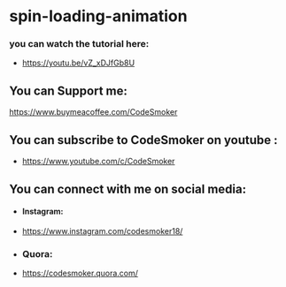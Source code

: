 # spin-loading-animation

### you can watch the tutorial here: 
* https://youtu.be/vZ_xDJfGb8U

## You can Support me:
https://www.buymeacoffee.com/CodeSmoker


## You can subscribe to CodeSmoker on youtube :
* https://www.youtube.com/c/CodeSmoker

## You can connect with me on social media: 
* #### Instagram: 
* https://www.instagram.com/codesmoker18/ 
* ### Quora: 
* https://codesmoker.quora.com/
